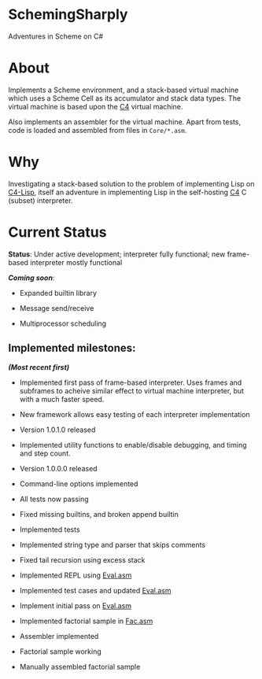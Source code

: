 # SchemingSharply
Adventures in Scheme on C#

# About
Implements a Scheme environment, and a stack-based virtual machine which uses a Scheme Cell as its accumulator and stack data types.
The virtual machine is based upon the [C4](https://github.com/rswier/c4) virtual machine.

Also implements an assembler for the virtual machine.
Apart from tests, code is loaded and assembled from files in `Core/*.asm`.

# Why
Investigating a stack-based solution to the problem of implementing Lisp on [C4-Lisp](https://github.com/andrakis/c4-lisp), itself an adventure in implementing Lisp in the self-hosting [C4](https://github.com/rswier/c4) C (subset) interpreter.

# Current Status

**Status**: Under active development; interpreter fully functional; new frame-based interpreter mostly functional

***Coming soon***:

* Expanded builtin library

* Message send/receive

* Multiprocessor scheduling

Implemented milestones:
-----------------------

***(Most recent first)***

* Implemented first pass of frame-based interpreter. Uses frames and subframes to acheive similar effect to virtual machine interpreter, but with a much faster speed.

* New framework allows easy testing of each interpreter implementation

* Version 1.0.1.0 released

* Implemented utility functions to enable/disable debugging, and timing and step count.

* Version 1.0.0.0 released

* Command-line options implemented

* All tests now passing

* Fixed missing builtins, and broken append builtin

* Implemented tests

* Implemented string type and parser that skips comments

* Fixed tail recursion using excess stack

* Implemented REPL using [Eval.asm](https://github.com/andrakis/SchemingSharply/blob/master/SchemingSharply/Core/Eval.asm)

* Implemented test cases and updated [Eval.asm](https://github.com/andrakis/SchemingSharply/blob/master/SchemingSharply/Core/Eval.asm)

* Implement initial pass on [Eval.asm](https://github.com/andrakis/SchemingSharply/blob/master/SchemingSharply/Core/Eval.asm)

* Implemented factorial sample in [Fac.asm](https://github.com/andrakis/SchemingSharply/blob/master/SchemingSharply/Core/Fac.asm)

* Assembler implemented

* Factorial sample working

* Manually assembled factorial sample
